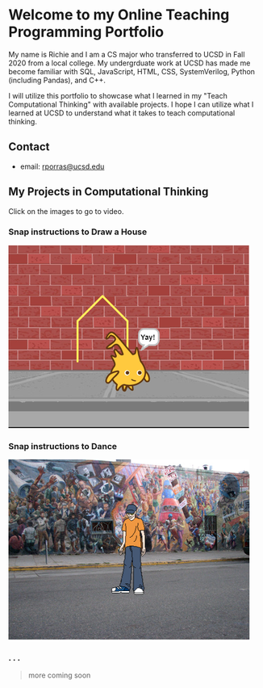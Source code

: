 # Welcome to my Online Teaching Programming Portfolio

My name is Richie and I am a CS major who transferred to UCSD in Fall 2020 from a local college. My undergrduate work at UCSD has made me become familiar with SQL, JavaScript, HTML, CSS, SystemVerilog, Python (including Pandas), and C++.

I will utilize this portfolio to showcase what I learned in my "Teach Computational Thinking" with available projects. I hope I can utilize what I learned at UCSD to understand what it takes to teach computational thinking.

## Contact

- email: rporras@ucsd.edu


## My Projects in Computational Thinking

Click on the images to go to video.

### Snap instructions to Draw a House


[![Explaining Snap House Program](images/house-thumbnail.png)](https://youtu.be/PTv4_EqkoJg "Youtube Video of House Instructions")




### Snap instructions to Dance

[![Explaining Snap Dance Program](images/dancer-thumbnail.png)](https://youtu.be/kXkiIh2u23k "Youtube Video of Dance Instructions")

### . . . 

> more coming soon 